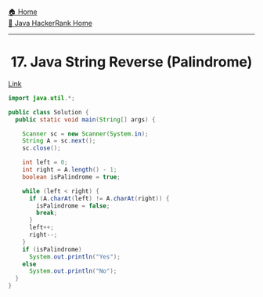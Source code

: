 [🏠 Home](../../../../README.md) <br/>
[🍵 Java HackerRank Home](../Java-HackerRank.md)

<hr/>

<h1 style="text-align: center">17. Java String Reverse (Palindrome)</h1>

[Link](https://www.hackerrank.com/challenges/java-string-reverse/problem)

```java
import java.util.*;

public class Solution {
  public static void main(String[] args) {

    Scanner sc = new Scanner(System.in);
    String A = sc.next();
    sc.close();

    int left = 0;
    int right = A.length() - 1;
    boolean isPalindrome = true;

    while (left < right) {
      if (A.charAt(left) != A.charAt(right)) {
        isPalindrome = false;
        break;
      }
      left++;
      right--;
    }
    if (isPalindrome)
      System.out.println("Yes");
    else
      System.out.println("No");
  }
}

```